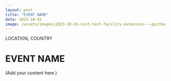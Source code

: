 ```yaml
---
layout: post
title: "EVENT NAME"
date: 2023-10-01
image: /assets/images\2023-10-01-nist-test-facility-extension---gaithersburg-md/pic01.jpg
---
```


<span class="date">LOCATION, COUNTRY</span>

# EVENT NAME

(Add your content here.)
